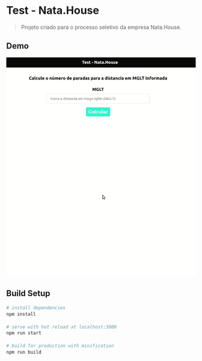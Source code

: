 # Test - Nata.House
> Projeto criado para o processo seletivo da empresa Nata.House.

## Demo
![Demo](demo/demo.gif)

## Build Setup

``` bash
# install dependencies
npm install

# serve with hot reload at localhost:3000
npm run start

# build for production with minification
npm run build
```
